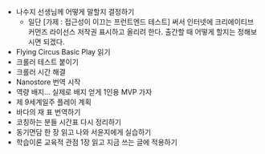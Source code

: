 - 나수지 선생님께 어떻게 말할지 결정하기
	- 일단 [가제 : 접근성이 이끄는 프런트엔드 테스트] 써서 인터넷에 크리에이티브 커먼즈 라이선스 저작권 표시하고 올리려 한다. 출간할 때 어떻게 할지는 정해보시면 되겠다.
- Flying Circus Basic Play 읽기
- 크롤러 테스트 붙이기
- 크롤러 시간 해결
- Nanostore 번역 시작
- 역량 배지... 실제로 배지 얻게 1인용 MVP 가자
- 제 9세계일주 플레이 계획
- 바다의 재 표 번역하기
- 코칭하는 분들 시간표 다시 정리하기
- 동기면담 한 장 읽고 나와 서윤지에게 실습하기
- 학습이론 교육적 관점 1장 읽고 지금 쓰는 글에 적용하기